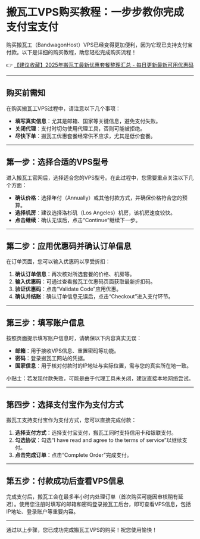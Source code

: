 # 搬瓦工VPS购买教程：一步步教你完成支付宝支付

购买搬瓦工（BandwagonHost）VPS已经变得更加便利，因为它现已支持支付宝付款。以下是详细的购买教程，助您轻松完成购买流程！

👉 [【建议收藏】2025年搬瓦工最新优惠套餐整理汇总 - 每日更新最新可用优惠码](https://bit.ly/banwagon)

---

## 购买前需知

在购买搬瓦工VPS过程中，请注意以下几个事项：

- **填写真实信息**：尤其是邮箱、国家等关键信息，避免支付失败。
- **关闭代理**：支付时切勿使用代理工具，否则可能被拒绝。
- **尽快下单**：搬瓦工优惠套餐经常供不应求，尤其是低价套餐。

---

## 第一步：选择合适的VPS型号

进入搬瓦工官网后，选择适合您的VPS型号。在此过程中，您需要重点关注以下几个方面：

- **确认价格**：选择年付（Annually）或其他付款方式，并确保价格符合您的预算。
- **选择机房**：建议选择洛杉矶（Los Angeles）机房，该机房速度较快。
- **点击继续**：确认无误后，点击“Continue”继续下一步。

---

## 第二步：应用优惠码并确认订单信息

在订单页面，您可以输入优惠码以享受折扣：

1. **确认订单信息**：再次核对所选套餐的价格、机房等。
2. **输入优惠码**：可通过查看搬瓦工优惠码页面获取最新折扣码。
3. **验证优惠码**：点击“Validate Code”应用优惠。
4. **确认并结账**：确认订单信息无误后，点击“Checkout”进入支付环节。

---

## 第三步：填写账户信息

按照页面提示填写账户信息时，请确保以下内容真实无误：

- **邮箱**：用于接收VPS信息、重置密码等功能。
- **密码**：登录搬瓦工网站的凭据。
- **国家信息**：用于核对付款时的IP地址与实际位置，需与您的真实所在地一致。

小贴士：若发现付款失败，可能是由于代理工具未关闭，建议直接本地网络尝试。

---

## 第四步：选择支付宝作为支付方式

搬瓦工支持支付宝作为支付方式，您可以直接完成付款：

1. **选择支付方式**：选择支付宝支付，搬瓦工同时支持信用卡和银联支付。
2. **勾选协议**：勾选“I have read and agree to the terms of service”以继续支付。
3. **点击完成订单**：点击“Complete Order”完成支付。

---

## 第五步：付款成功后查看VPS信息

完成支付后，搬瓦工会在最多半小时内处理订单（首次购买可能因审核稍有延迟）。使用您注册时填写的邮箱和密码登录搬瓦工后台，即可查看VPS信息，包括IP地址、登录账户等重要内容。

---

通过以上步骤，您已成功完成搬瓦工VPS的购买！祝您使用愉快！